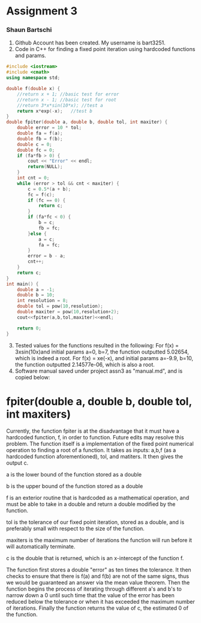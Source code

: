 # Assignment 3
### Shaun Bartschi
1. Github Account has been created.  My username is bart3251.
2. Code in C++ for finding a fixed point iteration using hardcoded functions and params.

```C++
#include <iostream>
#include <cmath>
using namespace std;

double f(double x) {
	//return x + 1;	//basic test for error
	//return x - 1;	//basic test for root
	//return 3*x*sin(10*x);	//test a
	return x*exp(-x);	//test b
}
double fpiter(double a, double b, double tol, int maxiter) {
	double error = 10 * tol;
	double fa = f(a);
	double fb = f(b);
	double c = 0; 
	double fc = 0;
	if (fa*fb > 0) {
		cout << "Error" << endl;
		return(NULL);
	}
	int cnt = 0;
	while (error > tol && cnt < maxiter) {
		c = 0.5*(a + b);
		fc = f(c);
		if (fc == 0) {
			return c;
		}
		if (fa*fc < 0) {
			b = c;
			fb = fc;
		}else {
			a = c;
			fa = fc;
		}
		error = b - a;
		cnt++;
	}
	return c;
}
int main() {
	double a = -1;
	double b = 10;
	int resolution = 8;
	double tol = pow(10,resolution);
	double maxiter = pow(10,resolution+2);
	cout<<fpiter(a,b,tol,maxiter)<<endl;

	return 0;
}
```
3. Tested values for the functions resulted in the following:
For f(x) = 3xsin(10x)and initial params a=0, b=7, the function outputted 5.02654, which is indeed a root.
For f(x) = xe(-x), and initial params a=-9.9, b=10, the function outputted 2.14577e-06, which is also a root.
4.  Software manual saved under project assn3 as "manual.md", and is copied below:

# fpiter(double a, double b, double tol, int maxiters)
Currently, the function fpiter is at the disadvantage that it must have a hardcoded function, f, in order to function.  Future edits may resolve this problem.  The function itself is a implementation of the fixed point numerical operation to finding a root of a function.  It takes as inputs: a,b,f (as a hardcoded function aforementioned), tol, and matiters.  It then gives the output c.

a is the lower bound of the function stored as a double

b is the upper bound of the function stored as a double

f is an exterior routine that is hardcoded as a mathematical operation, and must be able to take in a double and return a double modified by the function.

tol is the tolerance of our fixed point iteration, stored as a double, and is preferably small with respect to the size of the function.

maxiters is the maximum number of iterations the function will run before it will automatically terminate.

c is the double that is returned, which is an x-intercept of the function f.

The function first stores a double "error" as ten times the tolerance.  It then checks to ensure that there is f(a) and f(b) are not of the same signs, thus we would be guaranteed an answer via the mean value theorem.  Then the function begins the process of iterating through different a's and b's to narrow down a 0 until such time that the value of the error has been reduced below the tolerance or when it has exceeded the maximum number of iterations. Finally the function returns the value of c, the estimated 0 of the function.
